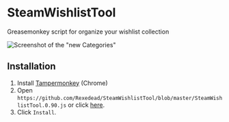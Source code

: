 # SteamWishlistTool
Greasemonkey script for organize your wishlist collection

![Screenshot of the "new Categories"](http://i.imgur.com/zKJWfno.png)

## Installation
1. Install [Tampermonkey](https://chrome.google.com/webstore/detail/tampermonkey/dhdgffkkebhmkfjojejmpbldmpobfkfo) (Chrome)
2. Open `https://github.com/Rexedead/SteamWishlistTool/blob/master/SteamWishlistTool.0.90.js` or click [here](https://github.com/Rexedead/SteamWishlistTool/raw/master/SteamWishlistTool.user.js).
3. Click `Install`.  
